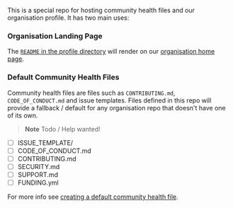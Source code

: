 This is a special repo for hosting community health files and our organisation profile. It has two main uses:

### Organisation Landing Page

The [`README` in the profile directory](profile/README.md) will render on our [organisation home page](https://github.com/TheOdinProject). 

### Default Community Health Files

Community health files are files such as `CONTRIBUTING.md`, `CODE_OF_CONDUCT.md` and issue templates. Files defined in this repo will provide a fallback / default for any organisation repo that doesn't have one of its own.

> **Note**
> Todo / Help wanted!

* [ ] ISSUE_TEMPLATE/
* [ ] CODE_OF_CONDUCT.md
* [ ] CONTRIBUTING.md
* [ ] SECURITY.md
* [ ] SUPPORT.md
* [ ] FUNDING.yml

For more info see [creating a default community health file](https://docs.github.com/en/communities/setting-up-your-project-for-healthy-contributions/creating-a-default-community-health-file).
